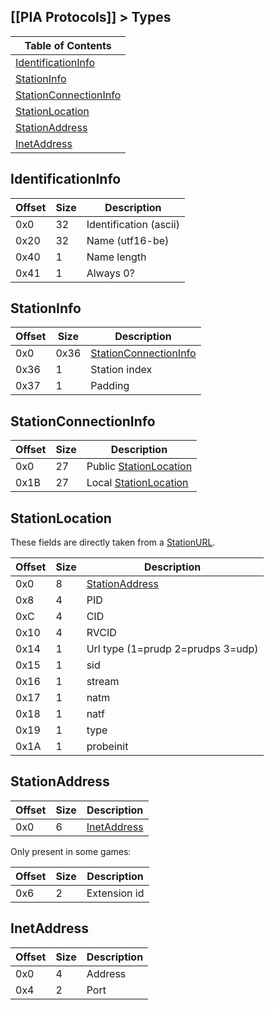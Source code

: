 [[PIA Protocols]] > Types
---

| Table of Contents |
| --- |
| [IdentificationInfo](#identificationinfo) |
| [StationInfo](#stationinfo) |
| [StationConnectionInfo](#stationconnectioninfo) |
| [StationLocation](#stationlocation) |
| [StationAddress](#stationaddress) |
| [InetAddress](#inetaddress) |

## IdentificationInfo
| Offset | Size | Description |
| --- | --- | --- |
| 0x0 | 32 | Identification (ascii) |
| 0x20 | 32 | Name (utf16-be) |
| 0x40 | 1 | Name length |
| 0x41 | 1 | Always 0? |

## StationInfo
| Offset | Size | Description |
| --- | --- | --- |
| 0x0 | 0x36 | [StationConnectionInfo](#stationconnectioninfo) |
| 0x36 | 1 | Station index |
| 0x37 | 1 | Padding |

## StationConnectionInfo
| Offset | Size | Description |
| --- | --- | --- |
| 0x0 | 27 | Public [StationLocation](#stationlocation) |
| 0x1B | 27 | Local [StationLocation](#stationlocation) |

## StationLocation
These fields are directly taken from a [StationURL](NEX-Common-Types#station-url).

| Offset | Size | Description |
| --- | --- | --- |
| 0x0 | 8 | [StationAddress](#stationaddress) |
| 0x8 | 4 | PID |
| 0xC | 4 | CID |
| 0x10 | 4 | RVCID |
| 0x14 | 1 | Url type (1=prudp 2=prudps 3=udp) |
| 0x15 | 1 | sid |
| 0x16 | 1 | stream |
| 0x17 | 1 | natm |
| 0x18 | 1 | natf |
| 0x19 | 1 | type |
| 0x1A | 1 | probeinit |

## StationAddress
| Offset | Size | Description |
| --- | --- | --- |
| 0x0 | 6 | [InetAddress](#inetaddress) |

Only present in some games:

| Offset | Size | Description |
| --- | --- | --- |
| 0x6 | 2 | Extension id |

## InetAddress
| Offset | Size | Description |
| --- | -- | --- |
| 0x0 | 4 | Address |
| 0x4 | 2 | Port |